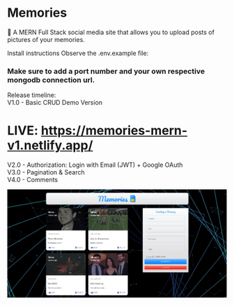 # Memories

🧠 A MERN Full Stack social media site that allows you to upload posts of pictures of your memories.

Install instructions
Observe the .env.example file:

### Make sure to add a port number and your own respective mongodb connection url.

Release timeline: <br />
V1.0 - Basic CRUD Demo Version <br />

# LIVE: https://memories-mern-v1.netlify.app/

V2.0 - Authorization: Login with Email (JWT) + Google OAuth <br />
V3.0 - Pagination & Search <br />
V4.0 - Comments <br />

![alt text](Memories-Screenshot.JPG 'Memories')
